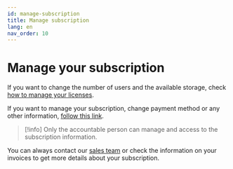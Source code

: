 ```yaml
---
id: manage-subscription
title: Manage subscription
lang: en
nav_order: 10
---
```


# Manage your subscription

If you want to change the number of users and the available storage, check [how to manage your licenses](./manage-licenses.md).

If you want to manage your subscription, change payment method or any other information, [follow this link](https://clients.fatfishlab.app/).

> [!info]
> Only the accountable person can manage and access to the subscription information.

You can always contact our [sales team](mailto:sales@fatfi.sh) or check the information on your invoices to get more details about your subscription.